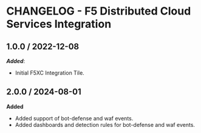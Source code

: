 # CHANGELOG - F5 Distributed Cloud Services Integration

## 1.0.0 / 2022-12-08

***Added***:

* Initial F5XC Integration Tile.

## 2.0.0 / 2024-08-01

**Added**

* Added support of bot-defense and waf events.
* Added dashboards and detection rules for bot-defense and waf events.